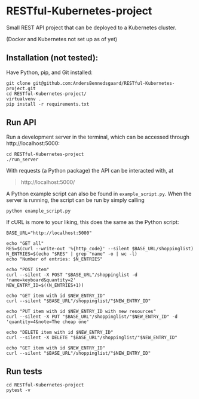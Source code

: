 # RESTful-Kubernetes-project

Small REST API project that can be deployed to a Kubernetes cluster.

(Docker and Kubernetes not set up as of yet)

## Installation (not tested): 
Have Python, pip, and Git installed:
    
    git clone git@github.com:AndersBennedsgaard/RESTful-Kubernetes-project.git
    cd RESTful-Kubernetes-project/
    virtualvenv .
    pip install -r requirements.txt

## Run API
Run a development server in the terminal, which can be accessed through http://localhost:5000:
    
    cd RESTful-Kubernetes-project
    ./run_server

With requests (a Python package) the API can be interacted with, at 
> http://localhost:5000/

A Python example script can also be found in `example_script.py`. 
When the server is running, the script can be run by simply calling 

    python example_script.py

If cURL is more to your liking, this does the same as the Python script:

    BASE_URL="http://localhost:5000"

    echo "GET all"
    RES=$(curl --write-out '%{http_code}' --silent $BASE_URL/shoppinglist)
    N_ENTRIES=$(echo "$RES" | grep "name" -o | wc -l)
    echo "Number of entries: $N_ENTRIES"

    echo "POST item"
    curl --silent -X POST "$BASE_URL"/shoppinglist -d 'name=keyboard&quantity=2'
    NEW_ENTRY_ID=$((N_ENTRIES+1))

    echo "GET item with id $NEW_ENTRY_ID"
    curl --silent "$BASE_URL"/shoppinglist/"$NEW_ENTRY_ID"

    echo "PUT item with id $NEW_ENTRY_ID with new resources"
    curl --silent -X PUT "$BASE_URL"/shoppinglist/"$NEW_ENTRY_ID" -d 'quantity=4&note=The cheap one'

    echo "DELETE item with id $NEW_ENTRY_ID"
    curl --silent -X DELETE "$BASE_URL"/shoppinglist/"$NEW_ENTRY_ID"

    echo "GET item with id $NEW_ENTRY_ID"
    curl --silent "$BASE_URL"/shoppinglist/"$NEW_ENTRY_ID"

## Run tests

    cd RESTful-Kubernetes-project
    pytest -v
